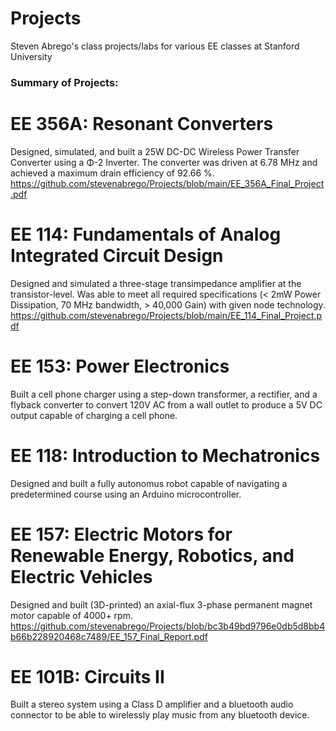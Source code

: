 # Projects
Steven Abrego's class projects/labs for various EE classes at Stanford University


### Summary of Projects:

# EE 356A: Resonant Converters
Designed, simulated, and built a 25W DC-DC Wireless Power Transfer Converter using a Φ-2 Inverter. The converter was driven at 6.78 MHz and achieved a maximum drain efficiency of 92.66 %.
https://github.com/stevenabrego/Projects/blob/main/EE_356A_Final_Project.pdf



# EE 114: Fundamentals of Analog Integrated Circuit Design 
Designed and simulated a three-stage transimpedance amplifier at the transistor-level. Was able to meet all required specifications (< 2mW Power Dissipation, 70 MHz bandwidth, > 40,000 Gain) with given node technology.
https://github.com/stevenabrego/Projects/blob/main/EE_114_Final_Project.pdf



# EE 153: Power Electronics
Built a cell phone charger using a step-down transformer, a rectifier, and a flyback converter to convert 120V AC from a wall outlet to produce a 5V DC output capable of charging a cell phone.



# EE 118: Introduction to Mechatronics
Designed and built a fully autonomus robot capable of navigating a predetermined course using an Arduino microcontroller.



# EE 157: Electric Motors for Renewable Energy, Robotics, and Electric Vehicles
Designed and built (3D-printed) an axial-flux 3-phase permanent magnet motor capable of 4000+ rpm.
https://github.com/stevenabrego/Projects/blob/bc3b49bd9796e0db5d8bb4b66b228920468c7489/EE_157_Final_Report.pdf


# EE 101B: Circuits II
Built a stereo system using a Class D amplifier and a bluetooth audio connector to be able to wirelessly play music from any bluetooth device.
